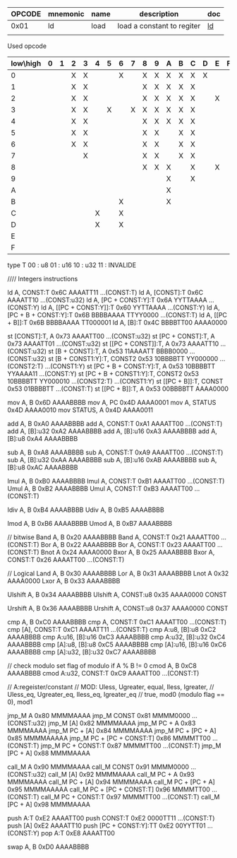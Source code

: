 | OPCODE | mnemonic |   name   | description | doc |
|--------|----------|----------|-------------|-----|
|  0x01  |    ld    |   load   | load a constant to regiter |  [ld](instructions/load.md)   |
|        |          |          |             |     |



Used opcode

| low\\high| 0 | 1 | 2 | 3 | 4 | 5 | 6 | 7 | 8 | 9 | A | B | C | D | E | F |
|----------|---|---|---|---|---|---|---|---|---|---|---|---|---|---|---|---|
|    0     |   |   | X | X |   |   | X |   | X | X | X | X | X | X |   |   |
|    1     |   |   | X | X |   |   |   |   | X | X | X | X | X |   |   |   |
|    2     |   |   | X | X |   |   |   |   | X | X | X | X | X |   | X |   |
|    3     |   |   | X | X |   | X |   | X | X | X | X | X | X |   |   |   |
|    4     |   |   | X | X |   |   |   |   | X | X | X | X | X |   |   |   |
|    5     |   |   | X | X |   |   |   |   | X | X |   | X | X |   |   |   |
|    6     |   |   | X | X |   |   |   |   | X | X |   | X | X |   |   |   |
|    7     |   |   |   | X |   |   |   |   | X | X |   | X | X |   |   |   |
|    8     |   |   |   |   |   |   |   |   | X | X | X |   | X |   | X |   |
|    9     |   |   |   |   |   |   |   |   |   |   | X |   | X |   |   |   |
|    A     |   |   |   |   |   |   |   |   |   |   | X |   |   |   |   |   |
|    B     |   |   |   |   |   |   | X |   |   |   | X |   |   |   |   |   |
|    C     |   |   |   |   | X |   | X |   |   |   |   |   |   |   |   |   |
|    D     |   |   |   |   | X |   | X |   |   |   |   |   |   |   |   |   |
|    E     |   |   |   |   |   |   |   |   |   |   |   |   |   |   |   |   |
|    F     |   |   |   |   |   |   |   |   |   |   |   |   |   |   |   |   |

type T
	00 : u8
	01 : u16
	10 : u32
	11 : INVALIDE

////
Integers instructions


ld A,  CONST:T
	0x6C AAAATT11 ...(CONST:T)
ld A, [CONST]:T
	0x6C AAAATT10 ...(CONST:u32)
ld A, [PC + CONST:Y]:T
	0x6A YYTTAAAA ...(CONST:Y)
ld A, [[PC + CONST:Y]]:T
	0x60 YYTTAAAA ...(CONST:Y)
ld A, [PC + B + CONST:Y]:T
	0x6B BBBBAAAA TTYY0000 ...(CONST:T)
ld A, [[PC + B]]:T
	0x6B BBBBAAAA TT000001
ld A, [B]:T
	0x4C BBBBTT00 AAAA0000


st [CONST]:T, A
	0x73 AAAATT00 ...(CONST:u32)
st [PC + CONST]:T, A
	0x73 AAAATT01 ...(CONST:u32)
st [[PC + CONST]]:T, A
	0x73 AAAATT10 ...(CONST:u32)
st [B + CONST]:T, A
	0x53 11AAAATT BBBB0000 ...(CONST:u32)
st [B + CONST1:Y]:T, CONST2
	0x53 10BBBBTT YY000000 ...(CONST2:T) ...(CONST1:Y)
st [PC + B + CONST:Y]:T, A
	0x53 10BBBBTT YYAAAA11 ...(CONST:Y)
st [PC + B + CONST1:Y]:T, CONST2
	0x53 10BBBBTT YY000010 ...(CONST2:T) ...(CONST1:Y)
st [[PC + B]]:T, CONST
	0x53 01BBBBTT ...(CONST:T)
st [[PC + B]]:T, A
	0x53 00BBBBTT AAAA0000


mov A, B
	0x6D AAAABBBB
mov A, PC
	0x4D AAAA0001
mov A, STATUS
	0x4D AAAA0010
mov STATUS, A
	0x4D AAAA0011


add A, B
	0xA0 AAAABBBB
add A, CONST:T
	0xA1 AAAATT00 ...(CONST:T)
add A, [B]:u32
	0xA2 AAAABBBB
add A, [B]:u16
	0xA3 AAAABBBB
add A, [B]:u8
	0xA4 AAAABBBB

sub A, B
	0xA8 AAAABBBB
sub A, CONST:T
	0xA9 AAAATT00 ...(CONST:T)
sub A, [B]:u32
	0xAA AAAABBBB
sub A, [B]:u16
	0xAB AAAABBBB
sub A, [B]:u8
	0xAC AAAABBBB


Imul A, B
	0xB0 AAAABBBB
Imul A, CONST:T
	0xB1 AAAATT00 ...(CONST:T)
Umul A, B
	0xB2 AAAABBBB
Umul A, CONST:T
	0xB3 AAAATT00 ...(CONST:T)


Idiv A, B
	0xB4 AAAABBBB
Udiv A, B
	0xB5 AAAABBBB

Imod A, B
	0xB6 AAAABBBB
Umod A, B
	0xB7 AAAABBBB


// bitwise
Band A, B
	0x20 AAAABBBB
Band A, CONST:T
	0x21 AAAATT00 ...(CONST:T)
Bor A, B
	0x22 AAAABBBB
Bor A, CONST:T
	0x23 AAAATT00 ...(CONST:T)
Bnot A
	0x24 AAAA0000
Bxor A, B
	0x25 AAAABBBB
Bxor A, CONST:T
	0x26 AAAATT00 ...(CONST:T)

// Logical
Land A, B
	0x30 AAAABBBB
Lor A, B
	0x31 AAAABBBB
Lnot A
	0x32 AAAA0000
Lxor A, B
	0x33 AAAABBBB


Ulshift A, B
	0x34 AAAABBBB
Ulshift A, CONST:u8
	0x35 AAAA0000 CONST

Urshift A, B
	0x36 AAAABBBB
Urshift A, CONST:u8
	0x37 AAAA0000 CONST

cmp A, B
	0xC0 AAAABBBB
cmp A, CONST:T
	0xC1 AAAATT00 ...(CONST:T)
cmp [A], CONST:T
	0xC1 AAAATT11 ...(CONST:T)
cmp A:u8, [B]:u8
	0xC2 AAAABBBB
cmp A:u16, [B]:u16
	0xC3 AAAABBBB
cmp A:u32, [B]:u32
	0xC4 AAAABBBB
cmp [A]:u8, [B]:u8
	0xC5 AAAABBBB
cmp [A]:u16, [B]:u16
	0xC6 AAAABBBB
cmp [A]:u32, [B]:u32
	0xC7 AAAABBBB

// check modulo set flag of modulo if A % B != 0
cmod A, B
	0xC8 AAAABBBB
cmod A:u32, CONST:T
	0xC9 AAAATT00 ...(CONST:T)


// A:regeister/constant
// MOD: Uless, Ugreater, equal, Iless, Igreater,
//		Uless_eq, Ugreater_eq, Iless_eq, Igreater_eq
//		true, mod0 (modulo flag == 0), mod1

jmp_M A
	0x80 MMMMAAAA
jmp_M CONST
	0x81 MMMM0000 ...(CONST:u32)
jmp_M [A]
	0x82 MMMMAAAA
jmp_M PC + A
	0x83 MMMMAAAA
jmp_M PC + [A]
	0x84 MMMMAAAA
jmp_M PC + [PC + A]
	0x85 MMMMAAAAA
jmp_M PC + [PC + CONST:T]
	0x86 MMMMTT00 ...(CONST:T)
jmp_M PC + CONST:T
	0x87 MMMMTT00  ...(CONST:T)
jmp_M [PC + A]
	0x88 MMMMAAAA


call_M A
	0x90 MMMMAAAA
call_M CONST
	0x91 MMMM0000 ...(CONST:u32)
call_M [A]
	0x92 MMMMAAAA
call_M PC + A
	0x93 MMMMAAAA
call_M PC + [A]
	0x94 MMMMAAAA
call_M PC + [PC + A]
	0x95 MMMMAAAAA
call_M PC + [PC + CONST:T]
	0x96 MMMMTT00 ...(CONST:T)
call_M PC + CONST:T
	0x97 MMMMTT00  ...(CONST:T)
call_M [PC + A]
	0x98 MMMMAAAA

push A:T
	0xE2 AAAATT00
push CONST:T
	0xE2 0000TT11 ...(CONST:T)
push [A]
	0xE2 AAAATT10
push [PC + CONST:Y]:TT
	0xE2 00YYTT01 ...(CONST:Y)
pop A:T
	0xE8 AAAATT00

swap A, B
	0xD0 AAAABBBB


